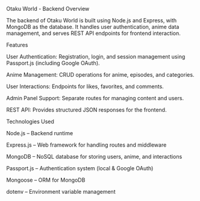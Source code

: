 Otaku World - Backend
Overview

The backend of Otaku World is built using Node.js and Express, with MongoDB as the database. It handles user authentication, anime data management, and serves REST API endpoints for frontend interaction.

Features

User Authentication: Registration, login, and session management using Passport.js (including Google OAuth).

Anime Management: CRUD operations for anime, episodes, and categories.

User Interactions: Endpoints for likes, favorites, and comments.

Admin Panel Support: Separate routes for managing content and users.

REST API: Provides structured JSON responses for the frontend.

Technologies Used

Node.js – Backend runtime

Express.js – Web framework for handling routes and middleware

MongoDB – NoSQL database for storing users, anime, and interactions

Passport.js – Authentication system (local & Google OAuth)

Mongoose – ORM for MongoDB

dotenv – Environment variable management
